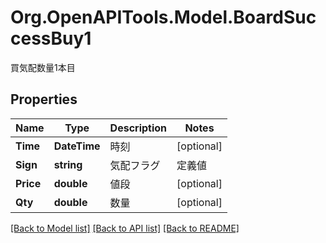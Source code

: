 # Org.OpenAPITools.Model.BoardSuccessBuy1
買気配数量1本目
## Properties

Name | Type | Description | Notes
------------ | ------------- | ------------- | -------------
**Time** | **DateTime** | 時刻 | [optional] 
**Sign** | **string** | 気配フラグ |定義値|説明| |-|-| |0000|事象なし| |0101|一般気配| |0102|特別気配| |0103|注意気配| |0107|寄前気配| |0108|停止前特別気配| |0109|引け後気配| |0116|寄前気配約定成立ポイントなし| |0117|寄前気配約定成立ポイントあり| |0118|連続約定気配| |0119|停止前の連続約定気配| |0120|買い上がり売り下がり中| | [optional] 
**Price** | **double** | 値段 | [optional] 
**Qty** | **double** | 数量 | [optional] 

[[Back to Model list]](../README.md#documentation-for-models) [[Back to API list]](../README.md#documentation-for-api-endpoints) [[Back to README]](../README.md)

